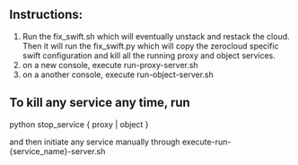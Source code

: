 ## Instructions:
1. Run the fix_swift.sh 
which will eventually unstack and restack the cloud. Then it will run the fix_swift.py which will copy the zerocloud specific swift configuration and kill all the running proxy and object services.
2. on a new console, execute run-proxy-server.sh
3. on a another console, execute run-object-server.sh


## To kill any service any time, run

python stop_service { proxy | object }

and then initiate any service manually through execute-run-{service_name}-server.sh

